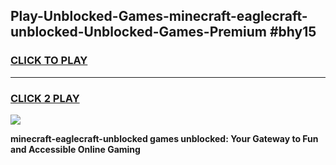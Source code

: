 
## Play-Unblocked-Games-minecraft-eaglecraft-unblocked-Unblocked-Games-Premium #bhy15
<h3>
<a href="https://premium.freeplayer.one?title=minecraft-eaglecraft-unblocked&ref=12M">CLICK TO PLAY</a></h3>
<hr>

<h3>
<a href="https://premium.freeplayer.one?title=minecraft-eaglecraft-unblocked&ref=12M">CLICK 2 PLAY</a>
  
</h3>

<a href="https://premium.freeplayer.one?title=minecraft-eaglecraft-unblocked&ref=12M"><img src="https://clearcache.store/games.png"></a>


**minecraft-eaglecraft-unblocked games unblocked: Your Gateway to Fun and Accessible Online Gaming**
